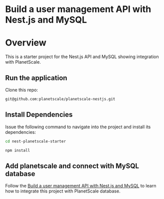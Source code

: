# Build a user management API with Nest.js and MySQL

# Overview

This is a starter project for the Nest.js API and MySQL showing integration with PlanetScale.

## Run the application

Clone this repo:

```bash
git@github.com:planetscale/planetscale-nestjs.git
```

## Install Dependencies

Issue the following command to navigate into the project and install its dependencies:

```bash
cd nest-planetscale-starter

npm install
```

## Add planetscale and connect with MySQL database

Follow the [Build a user management API with Nest.js and MySQL](https://planetscale.com/blog/build-a-user-management-api-with-nestjs-mysql?utm_source=github&utm_medium=social&utm_campaign=blog_github_repos&utm_content=nest_tutorial) to learn how to integrate this project with PlanetScale database.